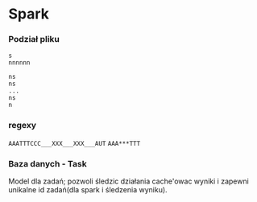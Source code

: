 # Spark

### Podział pliku

    s
    nnnnnn
    
    ns
    ns
    ...
    ns
    n

### regexy

`AAATTTCCC___XXX___XXX___AUT`
`AAA***TTT`

### Baza danych - Task

Model dla zadań; pozwoli śledzic działania cache'owac wyniki i zapewni unikalne id zadań(dla spark i śledzenia wyniku).
